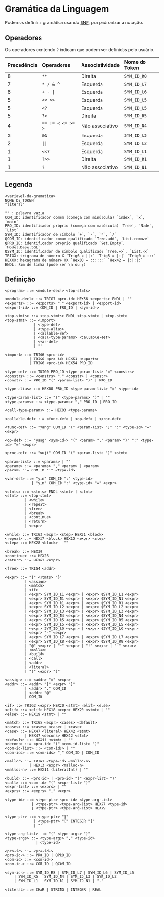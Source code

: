 # Gramática da Linguagem

Podemos definir a gramática usando [BNF](https://en.wikipedia.org/wiki/Backus%E2%80%93Naur_form), pra padronizar a notação.

## Operadores

Os operadores contendo `?` indicam que podem ser definidos pelo usuário.

| Precedência | Operadores        | Associatividade | Nome do Token |
|:------------|:------------------|:----------------|:--------------|
| 8           | `**`              | Direita         | `SYM_ID_R8`   |
| 7           | `* / & ^`         | Esquerda        | `SYM_ID_L7`   |
| 6           | `+ - \|`          | Esquerda        | `SYM_ID_L6`   |
| 5           | `<< >>`           | Esquerda        | `SYM_ID_L5`   |
| 5           | `<?`              | Esquerda        | `SYM_ID_L5`   |
| 5           | `?>`              | Direita         | `SYM_ID_R5`   |
| 4           | `== != < <= >= >` | Não associativo | `SYM_ID_N4`   |
| 3           | `&&`              | Esquerda        | `SYM_ID_L3`   |
| 2           | `\|\|`            | Esquerda        | `SYM_ID_L2`   |
| 1           | `<<?`             | Esquerda        | `SYM_ID_L1`   |
| 1           | `?>>`             | Direita         | `SYM_ID_R1`   |
| 1           | `?`               | Não associativo | `SYM_ID_N1`   |


## Legenda
```
<variavel-da-gramatica>
NOME_DE_TOKEN
"literal"

"" : palavra vazia
COM_ID: identificador comum (começa com minúscula) `index`, `x`, `main`
PRO_ID: identificador próprio (começa com maiúscula) `Tree`, `Node`, `List`
SYM_ID: identificador de símbolo `+`, `-`, `*`, `/`
QCOM_ID: identificador comum qualificado `Tree.add`, `List.remove`
QPRO_ID: identificador próprio qualificado `Set.Empty`, `Model.Base.SQL`
QSYM_ID: identificador de símbolo qualificado `Tree.+>`, `List.<<`
TRIGX: trigrama de número X `Trig6 = ||:` `Trig5 = |:|` `Trig0 = :::`
HEXXX: hexagrama de número XX `Hex00 = ::::::` `Hex42 = |:|:|:`
ENDL: Fim de linha (pode ser \n ou ;)
```

## Definição
```
<program> ::= <module-decl> <top-stmts>

<module-decl> ::= TRIG7 <pro-id> HEX56 <exports> ENDL | ""
<exports> ::= <exports> "," <export-id> | <export-id>
<export-id> ::= COM_ID | PRO_ID | <sym-id->

<top-stmts> ::= <top-stmts> ENDL <top-stmt> | <top-stmt>
<top-stmt> ::= <import>
             | <type-def>
             | <type-alias>
             | <callable-def>
             | <call-type-params> <callable-def>
             | <var-def>
             | ""

<import> ::= TRIG6 <pro-id>
           | TRIG6 <pro-id> HEX51 <exports>
           | TRIG6 <pro-id> HEX54 PRO_ID

<type-def> ::= TRIG0 PRO_ID <type-param-list> "=" <constrs>
<constrs> ::= <constrs> "," <constr> | <constr>
<constr> ::= PRO_ID "(" <param-list> ")" | PRO_ID

<type-alias> ::= HEX00 PRO_ID <type-param-list> "=" <type-id>

<type-param-list> ::= "(" <type-params> ")" | ""
<type-params> ::= <type-params> "," PRO_ID | PRO_ID

<call-type-params> ::= HEX03 <type-params>

<callable-def> ::= <func-def> | <op-def> | <proc-def>

<func-def> ::= "yang" COM_ID "(" <param-list> ")" ":" <type-id> "=" <expr>  

<op-def> ::= "yang" <sym-id-> "(" <param> "," <param> ")" ":" <type-id> "=" <expr>

<proc-def> ::= "wuji" COM_ID "(" <param-list> ")" <stmt>

<param-list> ::= <params> | ""
<params> ::= <params> "," <param> | <param>
<param> ::= COM_ID ":" <type-id>

<var-def> ::= "yin" COM_ID ":" <type-id>
            | "yin" COM_ID ":" <type-id> "=" <expr>

<stmts> ::= <stmts> ENDL <stmt> | <stmt>
<stmt> ::= <top-stmt>
         | <while>
         | <repeat>
         | <free>
         | <break>
         | <continue>
         | <return>
         | <expr>

<while> ::= TRIG3 <expr> <step> HEX31 <block>
<repeat> ::= HEX27 <block> HEX25 <expr> <step>
<step> ::= HEX28 <block> | ""

<break> ::= HEX30
<continue> ::= HEX26
<return> ::= HEX62 <expr>

<free> ::= TRIG4 <addr>

<expr> ::= "{" <stmts> "}"
         | <assign>
         | <match>
         | <if>
         | <expr> SYM_ID_L1 <expr> | <expr> QSYM_ID_L1 <expr>
         | <expr> SYM_ID_N1 <expr> | <expr> QSYM_ID_N1 <expr>
         | <expr> SYM_ID_R1 <expr> | <expr> QSYM_ID_R1 <expr>
         | <expr> SYM_ID_L2 <expr> | <expr> QSYM_ID_L2 <expr>
         | <expr> SYM_ID_L3 <expr> | <expr> QSYM_ID_L3 <expr>
         | <expr> SYM_ID_N4 <expr> | <expr> QSYM_ID_N4 <expr>
         | <expr> SYM_ID_R5 <expr> | <expr> QSYM_ID_R5 <expr>
         | <expr> SYM_ID_L5 <expr> | <expr> QSYM_ID_L5 <expr>
         | <expr> SYM_ID_L6 <expr> | <expr> QSYM_ID_L6 <expr>
         | <expr> "-" <expr>
         | <expr> SYM_ID_L7 <expr> | <expr> QSYM_ID_L7 <expr>
         | <expr> SYM_ID_R8 <expr> | <expr> QSYM_ID_R8 <expr>
         | "@" <expr> | "~" <expr> | "!" <expr> | "-" <expr>
         | <malloc>
         | <build>
         | <call>
         | <addr>
         | <literal>
         | "(" <expr> ")"

<assign> ::= <addr> "=" <expr>
<addr> ::= <addr> "[" <expr> "]"
         | <addr> "." COM_ID
         | <addr> "@"
         | COM_ID
 
<if> ::= TRIG2 <expr> HEX20 <stmt> <elif> <else>
<elif> ::= <elif> HEX18 <expr> HEX20 <stmt> | ""
<else> ::= HEX19 <stmt> | ""

<match> ::= TRIG5 <expr> <cases> <default>
<cases> ::= <cases> <case> | <case>
<case> ::= HEX47 <literal> HEX42 <stmt>
         | HEX47 <decons> HEX42 <stmt>
<default> ::= HEX44 <stmt> | ""
<decons> ::= <pro-id> "(" <com-id-list> ")"
<com-id-list> ::= <com-ids> | ""
<com-ids> ::= <com-ids> "," COM_ID | COM_ID

<malloc> ::= TRIG1 <type-id> <malloc-n>
           | HEX13 <expr> <malloc-n>
<malloc-n> ::= HEX11 (LiteralInt) | ""

<build> ::= <pro-id> | <pro-id> "(" <expr-list> ")"
<call> ::= <com-id> "(" <expr-list> ")"
<expr-list> ::= <exprs> | ""
<exprs> ::= <exprs> "," <expr>

<type-id> ::= <type-ptr> <pro-id> <type-arg-list>
            | <type-ptr> <type-arg-list> HEX57 <type-id>
            | <type-ptr> <type-arg-list> HEX59

<type-ptr> ::= <type-ptr> "@"
             | <type-ptr> "[" INTEGER "]"
             | ""

<type-arg-list> ::= "(" <type-args> ")"
<type-args> ::= <type-args> "," <type-id>
              | <type-id>

<pro-id> ::= <pro-id->
<pro-id-> ::= PRO_ID | QPRO_ID
<com-id> ::= <com-id->
<com-id-> ::= COM_ID | QCOM_ID

<sym-id-> ::= SYM_ID_R8 | SYM_ID_L7 | SYM_ID_L6 | SYM_ID_L5
    | SYM_ID_R5 | SYM_ID_N4 | SYM_ID_L3 | SYM_ID_L2
    | SYM_ID_L1 | SYM_ID_R1 | SYM_ID_N1 | "-"

<literal> ::= CHAR | STRING | INTEGER | REAL
```
